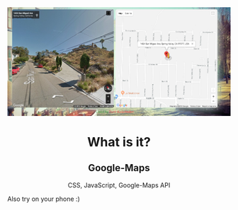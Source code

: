 <img src="https://github.com/YKalashnikov/google-maps/blob/gh-pages/google%20maps%20image.png"/>
<h1 align="center">What is it?</h1>
<h2 align="center">Google-Maps</h2>
<p align="center">CSS, JavaScript, Google-Maps API</p> 
<p>Also try on your phone :)</p>

 
